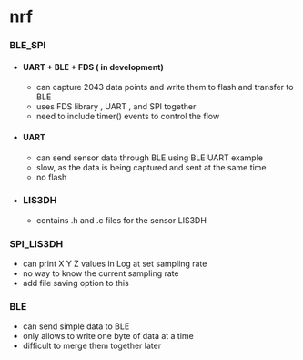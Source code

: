 # nrf

### BLE_SPI
- #### UART + BLE + FDS ( in development)
  - can capture 2043 data points and write them to flash and transfer to BLE
  - uses FDS library , UART , and SPI together
  - need to include timer() events to control the flow

- #### UART
  - can send sensor data through BLE using BLE UART example
  - slow, as the data is being captured and sent at the same time
  - no flash

- ### LIS3DH
  - contains .h and .c files for the sensor LIS3DH


### SPI_LIS3DH
- can print X Y Z values in Log at set sampling rate
- no way to know the current sampling rate 
- add file saving option to this


### BLE
- can send simple data to BLE 
- only allows to write one byte of data at a time
- difficult to merge them together later


